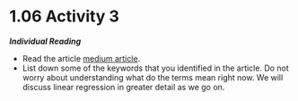 # 1.06 Activity 3

**_Individual Reading_**

- Read the article [medium article](https://medium.com/@venkateshpnk22/ten-minutes-to-learn-linear-regression-for-dummies-5469038f4781).
- List down some of the keywords that you identified in the article. Do not worry about understanding what do the terms mean right now. We will discuss linear regression in greater detail as we go on.
